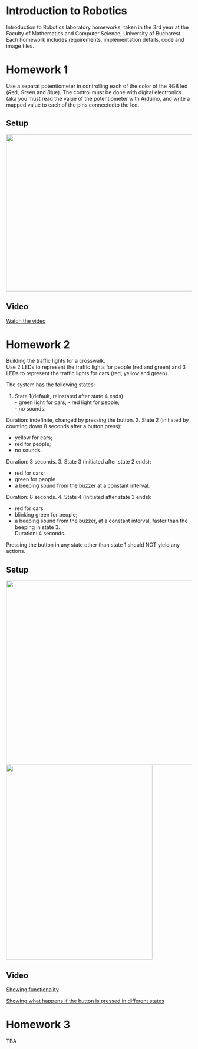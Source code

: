# Introduction to Robotics
Introduction to Robotics laboratory homeworks, taken in the 3rd year at the Faculty of Mathematics and Computer Science, University of Bucharest. Each homework includes requirements, implementation details, code and image files.

# Homework 1
  Use a separat potentiometer in controlling each of the color of the RGB led (*R*ed, *G*reen and *B*lue).  The control must be done with digital electronics (aka you must read the value of the potentiometer with Arduino, and write a mapped value to each of the pins connectedto the led.
  
## Setup

  <img src="https://user-images.githubusercontent.com/79380914/197886843-1d80908d-0ce9-43b8-aeb9-123c700270a8.jpeg" width="570" height="426" />

## Video
  [Watch the video](https://youtu.be/uTKtmfkYtcI)
  
# Homework 2
  Building  the  traffic  lights  for  a  crosswalk.   
  Use 2 LEDs to represent the traffic lights for people (red and green) and 3 LEDs to represent the traffic lights for cars (red, yellow and green).
  
  The system has the following states:
  1. State 1(default, reinstated after state 4 ends):  
    - green light for cars;
    - red  light  for  people;  
    - no  sounds.   
    
 Duration:  indefinite,  changed  by pressing the button.
  2. State 2 (initiated by counting down 8 seconds after a button press):
   - yellow  for  cars;  
   - red  for  people;
   - no  sounds.
    
 Duration:  3 seconds.
  3. State 3 (initiated after state 2 ends):  
   - red for cars;
   - green for people
   - a beeping sound from the buzzer at a constant interval. 
   
 Duration: 8 seconds.
  4. State 4 (initiated after state 3 ends):  
  - red for cars;
  - blinking green for people;
  - a beeping sound from the buzzer,  at a constant interval,  faster than the beeping in state 3.  
 Duration: 4 seconds.
 
 Pressing  the  button  in  any  state  other  than  state  1  should NOT yield any actions.
  ## Setup
  <img src="https://user-images.githubusercontent.com/79380914/199465955-e7b0dc0a-a068-47c9-a034-cab50a9b211d.png" width="600" height="500" />
  
  <img src="https://user-images.githubusercontent.com/79380914/199466150-86fa17a2-51e8-4a5e-b7f8-f2869b8b23fb.jpg" width="397" height="530" />
  
  ## Video
   [Showing functionality](https://youtu.be/qx-ZBx0JzNs)
   
   [Showing what happens if the button is pressed in different states](https://youtu.be/tTEfWM5sgps)

# Homework 3
  TBA

